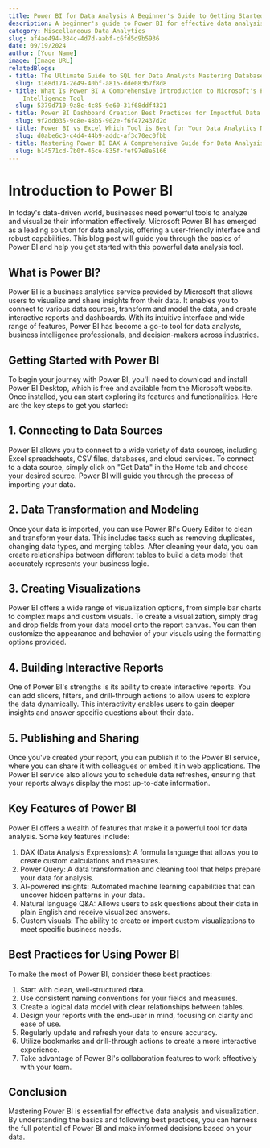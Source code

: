 ```yaml
---
title: Power BI for Data Analysis A Beginner's Guide to Getting Started
description: A beginner's guide to Power BI for effective data analysis and visualization
category: Miscellaneous Data Analytics
slug: af4ae494-384c-4d7d-aabf-c6fd5d9b5936
date: 09/19/2024
author: [Your Name]
image: [Image URL]
relatedBlogs:
- title: The Ultimate Guide to SQL for Data Analysts Mastering Database Querying
  slug: 31e8d174-2e49-40bf-a815-dde083b7f8d8
- title: What Is Power BI A Comprehensive Introduction to Microsoft's Powerful Business
    Intelligence Tool
  slug: 5379d710-9a8c-4c85-9e60-31f68ddf4321
- title: Power BI Dashboard Creation Best Practices for Impactful Data Visualization
  slug: 9f2dd035-9c8e-48b5-902e-f6f472437d2d
- title: Power BI vs Excel Which Tool is Best for Your Data Analytics Needs
  slug: d0abe6c3-c4d4-44b9-addc-af3c70ec0fbb
- title: Mastering Power BI DAX A Comprehensive Guide for Data Analysis
  slug: b14571cd-7b0f-46ce-835f-fef97e8e5166
---
```


# Introduction to Power BI

In today's data-driven world, businesses need powerful tools to analyze and visualize their information effectively. Microsoft Power BI has emerged as a leading solution for data analysis, offering a user-friendly interface and robust capabilities. This blog post will guide you through the basics of Power BI and help you get started with this powerful data analysis tool.

## What is Power BI?

Power BI is a business analytics service provided by Microsoft that allows users to visualize and share insights from their data. It enables you to connect to various data sources, transform and model the data, and create interactive reports and dashboards. With its intuitive interface and wide range of features, Power BI has become a go-to tool for data analysts, business intelligence professionals, and decision-makers across industries.

## Getting Started with Power BI

To begin your journey with Power BI, you'll need to download and install Power BI Desktop, which is free and available from the Microsoft website. Once installed, you can start exploring its features and functionalities. Here are the key steps to get you started:

## 1. Connecting to Data Sources

Power BI allows you to connect to a wide variety of data sources, including Excel spreadsheets, CSV files, databases, and cloud services. To connect to a data source, simply click on "Get Data" in the Home tab and choose your desired source. Power BI will guide you through the process of importing your data.

## 2. Data Transformation and Modeling

Once your data is imported, you can use Power BI's Query Editor to clean and transform your data. This includes tasks such as removing duplicates, changing data types, and merging tables. After cleaning your data, you can create relationships between different tables to build a data model that accurately represents your business logic.

## 3. Creating Visualizations

Power BI offers a wide range of visualization options, from simple bar charts to complex maps and custom visuals. To create a visualization, simply drag and drop fields from your data model onto the report canvas. You can then customize the appearance and behavior of your visuals using the formatting options provided.

## 4. Building Interactive Reports

One of Power BI's strengths is its ability to create interactive reports. You can add slicers, filters, and drill-through actions to allow users to explore the data dynamically. This interactivity enables users to gain deeper insights and answer specific questions about their data.

## 5. Publishing and Sharing

Once you've created your report, you can publish it to the Power BI service, where you can share it with colleagues or embed it in web applications. The Power BI service also allows you to schedule data refreshes, ensuring that your reports always display the most up-to-date information.

## Key Features of Power BI

Power BI offers a wealth of features that make it a powerful tool for data analysis. Some key features include:

1. DAX (Data Analysis Expressions): A formula language that allows you to create custom calculations and measures.
2. Power Query: A data transformation and cleaning tool that helps prepare your data for analysis.
3. AI-powered insights: Automated machine learning capabilities that can uncover hidden patterns in your data.
4. Natural language Q&A: Allows users to ask questions about their data in plain English and receive visualized answers.
5. Custom visuals: The ability to create or import custom visualizations to meet specific business needs.

## Best Practices for Using Power BI

To make the most of Power BI, consider these best practices:

1. Start with clean, well-structured data.
2. Use consistent naming conventions for your fields and measures.
3. Create a logical data model with clear relationships between tables.
4. Design your reports with the end-user in mind, focusing on clarity and ease of use.
5. Regularly update and refresh your data to ensure accuracy.
6. Utilize bookmarks and drill-through actions to create a more interactive experience.
7. Take advantage of Power BI's collaboration features to work effectively with your team.

## Conclusion

Mastering Power BI is essential for effective data analysis and visualization. By understanding the basics and following best practices, you can harness the full potential of Power BI and make informed decisions based on your data.